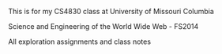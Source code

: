 This is for my CS4830 class at University of Missouri Columbia

Science and Engineering of the World Wide Web - FS2014

All exploration assignments and class notes 

